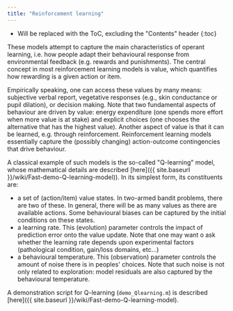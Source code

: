 ```yaml
---
title: "Reinforcement learning"
---
```

* Will be replaced with the ToC, excluding the "Contents" header
{:toc}

These models attempt to capture the main characteristics of operant learning, i.e. how people adapt their behavioural response from environmental feedback (e.g. rewards and punishments).
The central concept in most reinforcement learning models is value, which quantifies how rewarding is a given action or item.

Empirically speaking, one can access these values by many means: subjective verbal report, vegetative responses (e.g., skin conductance or pupil dilation), or decision making. Note that two fundamental aspects of behaviour are driven by value: energy expenditure (one spends more effort when more value is at stake) and explicit choices (one chooses the alternative that has the highest value). Another aspect of value is that it can be learned, e.g. through reinforcement. Reinforcement learning models essentially capture the (possibly changing) action-outcome contingencies that drive behaviour.

A classical example of such models is the so-called "Q-learning" model, whose mathematical details are described [here]({{ site.baseurl }}/wiki/Fast-demo-Q-learning-model)). In its simplest form, its constituents are:

- a set of (action/item) value states. In two-armed bandit problems, there are two of these. In general, there will be as many values as there are available actions. Some behavioural biases can be captured by the initial conditions on these states.
- a learning rate. This (evolution) parameter controls the impact of prediction error onto the value update. Note that one may want o ask whether the learning rate depends upon experimental factors (pathological condition, gain/loss domains, etc...)
- a behavioural temperature. This (observation) parameter controls the amount of noise there is in peoples' choices. Note that such noise is not only related to exploration: model residuals are also captured by the behavioural temperature.

A demonstration script for Q-learning (`demo_Qlearning.m`) is described [here]({{ site.baseurl }}/wiki/Fast-demo-Q-learning-model).